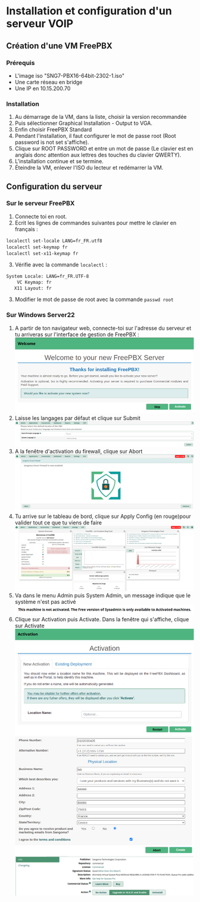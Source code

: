# Installation et configuration d'un serveur VOIP
## Création d'une VM FreePBX
### Prérequis
- L'image iso "SNG7-PBX16-64bit-2302-1.iso"
- Une carte réseau en bridge
- Une IP en 10.15.200.70
### Installation
1. Au démarrage de la VM, dans la liste, choisir la version recommandée
2. Puis sélectionner Graphical Installation - Output to VGA.
3. Enfin choisir FreePBX Standard
4. Pendant l'installation, il faut configurer le mot de passe root (Root password is not set s'affiche).
5. Clique sur ROOT PASSWORD et entre un mot de passe (Le clavier est en anglais donc attention aux lettres des touches du clavier QWERTY).
6. L'installation continue et se termine.
7. Éteindre la VM, enlever l'ISO du lecteur et redémarrer la VM.
## Configuration du serveur 
### Sur le serveur FreePBX
1. Connecte toi en root.
2. Ecrit les lignes de commandes suivantes pour mettre le clavier en français :
```bash
localectl set-locale LANG=fr_FR.utf8
localectl set-keymap fr
localectl set-x11-keymap fr
```
3. Vérifie avec la commande `localectl` :
```
System Locale: LANG=fr_FR.UTF-8
    VC Keymap: fr
   X11 Layout: fr
```
3. Modifier le mot de passe de root avec la commande `passwd root`
### Sur Windows Server22
1. A partir de ton navigateur web, connecte-toi sur l'adresse du serveur et tu arriveras sur l'interface de gestion de FreePBX :
![screenshot](../Ressources/S9/Capture(1).png)  
2. Laisse les langages par défaut et clique sur Submit
![screenshot](../Ressources/S9/Capture(2).png)  
3. A la fenêtre d'activation du firewall, clique sur Abort
![screenshot](../Ressources/S9/Capture(3).png)
4. Tu arrive sur le tableau de bord, clique sur Apply Config (en rouge)pour valider tout ce que tu viens de faire
![screenshot](../Ressources/S9/Capture(4).png)
5. Va dans le menu Admin puis System Admin, un message indique que le système n'est pas activé
![screenshot](../Ressources/S9/Capture(5).png)
6. Clique sur Activation puis Activate. Dans la fenêtre qui s'affiche, clique sur Activate
![screenshot](../Ressources/S9/Capture(7).png)  
![screenshot](../Ressources/S9/Capture(6).png)  
![screenshot](../Ressources/S9/Capture(8).png)  
